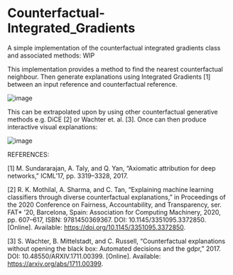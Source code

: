 # Counterfactual-Integrated_Gradients
A simple implementation of the counterfactual integrated gradients class and associated methods: WIP

This implementation provides a method to find the nearest counterfactual neighbour.
Then generate explanations using Integrated Gradients [1] between an input reference and counterfactual reference. 

![image](https://github.com/jamie-duell/Counterfactual-Integrated_Gradients/assets/22540396/0ba911db-c595-4a03-b8b0-6f9b566c0a33)

This can be extrapolated upon by using other counterfactual generative methods e.g. DiCE [2] or Wachter et. al. [3]. 
Once can then produce interactive visual explanations: 

![image](https://github.com/jamie-duell/Counterfactual-Integrated_Gradients/assets/22540396/23d0d0b5-4688-459c-976d-370cbc286690)

REFERENCES: 

[1] M. Sundararajan, A. Taly, and Q. Yan, “Axiomatic attribution for deep networks,” ICML’17, pp. 3319–3328, 2017.

[2] R. K. Mothilal, A. Sharma, and C. Tan, “Explaining machine learning classifiers through diverse counterfactual explanations,” in Proceedings of the 2020 Conference on Fairness, Accountability, and Transparency, ser. FAT* ’20, Barcelona, Spain: Association for Computing Machinery, 2020, pp. 607–617, ISBN: 9781450369367. DOI: 10.1145/3351095.3372850. [Online]. Available: https://doi.org/10.1145/3351095.3372850.

[3] S. Wachter, B. Mittelstadt, and C. Russell, “Counterfactual explanations without opening the black box: Automated decisions and the gdpr,” 2017. DOI: 10.48550/ARXIV.1711.00399. [Online]. Available: https://arxiv.org/abs/1711.00399.
